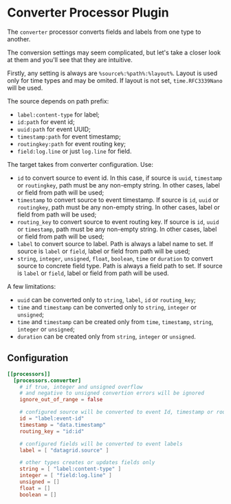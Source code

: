 # Converter Processor Plugin

The `converter` processor converts fields and labels from one type to another. 

The conversion settings may seem complicated, but let's take a closer look at them and you'll see that they are intuitive.

Firstly, any setting is always are `%source%:%path%:%layout%`. Layout is used only for time types and may be omited. If layout is not set, `time.RFC3339Nano` will be used.

The source depends on path prefix:
 - `label:content-type` for label;
 - `id:path` for event id;
 - `uuid:path` for event UUID;
 - `timestamp:path` for event timestamp;
 - `routingkey:path` for event routing key;
 - `field:log.line` or just `log.line` for field.

The target takes from converter configuration. Use:
 - `id` to convert source to event id. In this case, if source is `uuid`, `timestamp` or `routingkey`, path must be any non-empty string. In other cases, label or field from path will be used;
 - `timestamp` to convert source to event timestamp. If source is `id`, `uuid` or `routingkey`, path must be any non-empty string. In other cases, label or field from path will be used;
 - `routing_key` to convert source to event routing key. If source is `id`, `uuid` or `timestamp`, path must be any non-empty string. In other cases, label or field from path will be used;
 - `label` to convert source to label. Path is always a label name to set. If source is `label` or `field`, label or field from path will be used;
 - `string`, `integer`, `unsigned`, `float`, `boolean`, `time` or `duration` to convert source to concrete field type. Path is always a field path to set. If source is `label` or `field`, label or field from path will be used.

A few limitations:
 - `uuid` can be converted only to `string`, `label`, `id` or `routing_key`;
 - `time` and `timestamp` can be converted only to `string`, `integer` or `unsigned`;
 - `time` and `timestamp` can be created only from `time`, `timestamp`, `string`, `integer` or `unsigned`;
 - `duration` can be created only from `string`, `integer` or `unsigned`.

## Configuration
```toml
[[processors]]
  [processors.converter]
    # if true, integer and unsigned overflow 
    # and negative to unsigned convertion errors will be ignored
    ignore_out_of_range = false

    # configured source will be converted to event Id, timestamp or routing key
    id = "label:event-id"
    timestamp = "data.timestamp"
    routing_key = "id:id"

    # configured fields will be converted to event labels
    label = [ "datagrid.source" ]

    # other types creates or updates fields only
    string = [ "label:content-type" ]
    integer = [ "field:log.line" ]
    unsigned = []
    float = []
    boolean = []
```
